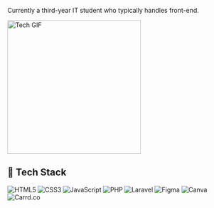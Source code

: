 

Currently a third-year IT student who typically handles front-end.

<img src="https://i.pinimg.com/originals/88/2c/c8/882cc8417b025d735a72d4f273bba103.gif" alt="Tech GIF" width="300"/>


## 👾 Tech Stack

![HTML5](https://img.shields.io/badge/-HTML5-E34F26?style=flat&logo=html5&logoColor=ffffff)
![CSS3](https://img.shields.io/badge/-CSS3-1572B6?style=flat&logo=css3&logoColor=ffffff)
![JavaScript](https://img.shields.io/badge/-JavaScript-F7DF1C?style=flat&logo=javascript&logoColor=000000)
![PHP](https://img.shields.io/badge/-PHP-777BB4?style=flat&logo=php&logoColor=ffffff)
![Laravel](https://img.shields.io/badge/-Laravel-E74430?style=flat&logo=laravel&logoColor=ffffff)
![Figma](https://img.shields.io/badge/-Figma-F24E1E?style=flat&logo=figma&logoColor=ffffff)
![Canva](https://img.shields.io/badge/-Canva-00C4CC?style=flat&logo=canva&logoColor=ffffff)
![Carrd.co](https://img.shields.io/badge/-Carrd.co-000000?style=flat&logo=carrd&logoColor=ffffff)
